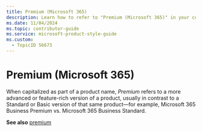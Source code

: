 ```yaml
---
title: Premium (Microsoft 365)
description: Learn how to refer to "Premium (Microsoft 365)" in your content.
ms.date: 11/04/2024
ms.topic: contributor-guide
ms.service: microsoft-product-style-guide
ms.custom:
  - TopicID 56673
---
```



# Premium (Microsoft 365)

When capitalized as part of a product name, *Premium* refers to a more advanced or feature-rich version of a product, usually in contrast to a Standard or Basic version of that same product—for example, Microsoft 365 Business Premium vs. Microsoft 365 Business Standard.

**See also** [premium](~\a_z_names_terms\p\premium-lowercase.md)

